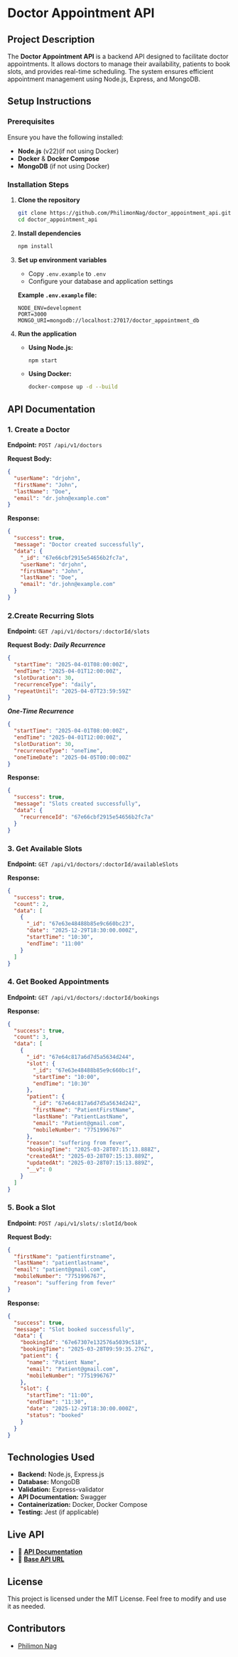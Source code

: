 # Doctor Appointment API

## Project Description

The **Doctor Appointment API** is a backend API designed to facilitate doctor appointments. It allows doctors to manage their availability, patients to book slots, and provides real-time scheduling. The system ensures efficient appointment management using Node.js, Express, and MongoDB.

## Setup Instructions

### Prerequisites

Ensure you have the following installed:

- **Node.js** (v22)(if not using Docker)
- **Docker** & **Docker Compose**
- **MongoDB** (if not using Docker)

### Installation Steps

1. **Clone the repository**

   ```bash
   git clone https://github.com/PhilimonNag/doctor_appointment_api.git
   cd doctor_appointment_api
   ```

2. **Install dependencies**

   ```bash
   npm install
   ```

3. **Set up environment variables**

   - Copy `.env.example` to `.env`
   - Configure your database and application settings

   **Example `.env.example` file:**

   ```env
   NODE_ENV=development
   PORT=3000
   MONGO_URI=mongodb://localhost:27017/doctor_appointment_db
   ```

4. **Run the application**

   - **Using Node.js:**
     ```bash
     npm start
     ```
   - **Using Docker:**
     ```bash
     docker-compose up -d --build
     ```

## API Documentation

### **1. Create a Doctor**

**Endpoint:** `POST /api/v1/doctors`

**Request Body:**

```json
{
  "userName": "drjohn",
  "firstName": "John",
  "lastName": "Doe",
  "email": "dr.john@example.com"
}
```

**Response:**

```json
{
  "success": true,
  "message": "Doctor created successfully",
  "data": {
    "_id": "67e66cbf2915e54656b2fc7a",
    "userName": "drjohn",
    "firstName": "John",
    "lastName": "Doe",
    "email": "dr.john@example.com"
  }
}
```

### **2.Create Recurring Slots**

**Endpoint:** `GET /api/v1/doctors/:doctorId/slots`

**Request Body:**
**_Daily Recurrence_**

```json
{
  "startTime": "2025-04-01T08:00:00Z",
  "endTime": "2025-04-01T12:00:00Z",
  "slotDuration": 30,
  "recurrenceType": "daily",
  "repeatUntil": "2025-04-07T23:59:59Z"
}
```

**_One-Time Recurrence_**

```json
{
  "startTime": "2025-04-01T08:00:00Z",
  "endTime": "2025-04-01T12:00:00Z",
  "slotDuration": 30,
  "recurrenceType": "oneTime",
  "oneTimeDate": "2025-04-05T00:00:00Z"
}
```

**Response:**

```json
{
  "success": true,
  "message": "Slots created successfully",
  "data": {
    "recurrenceId": "67e66cbf2915e54656b2fc7a"
  }
}
```

### **3. Get Available Slots**

**Endpoint:** `GET /api/v1/doctors/:doctorId/availableSlots`

**Response:**

```json
{
  "success": true,
  "count": 2,
  "data": [
    {
      "_id": "67e63e48488b85e9c660bc23",
      "date": "2025-12-29T18:30:00.000Z",
      "startTime": "10:30",
      "endTime": "11:00"
    }
  ]
}
```

### **4. Get Booked Appointments**

**Endpoint:** `GET /api/v1/doctors/:doctorId/bookings`

**Response:**

```json
{
  "success": true,
  "count": 3,
  "data": [
    {
      "_id": "67e64c817a6d7d5a5634d244",
      "slot": {
        "_id": "67e63e48488b85e9c660bc1f",
        "startTime": "10:00",
        "endTime": "10:30"
      },
      "patient": {
        "_id": "67e64c817a6d7d5a5634d242",
        "firstName": "PatientFirstName",
        "lastName": "PatientLastName",
        "email": "Patient@gmail.com",
        "mobileNumber": "7751996767"
      },
      "reason": "suffering from fever",
      "bookingTime": "2025-03-28T07:15:13.888Z",
      "createdAt": "2025-03-28T07:15:13.889Z",
      "updatedAt": "2025-03-28T07:15:13.889Z",
      "__v": 0
    }
  ]
}
```

### **5. Book a Slot**

**Endpoint:** `POST /api/v1/slots/:slotId/book`

**Request Body:**

```json
{
  "firstName": "patientfirstname",
  "lastName": "patientlastname",
  "email": "patient@gmail.com",
  "mobileNumber": "7751996767",
  "reason": "suffering from fever"
}
```

**Response:**

```json
{
  "success": true,
  "message": "Slot booked successfully",
  "data": {
    "bookingId": "67e67307e132576a5039c518",
    "bookingTime": "2025-03-28T09:59:35.276Z",
    "patient": {
      "name": "Patient Name",
      "email": "Patient@gmail.com",
      "mobileNumber": "7751996767"
    },
    "slot": {
      "startTime": "11:00",
      "endTime": "11:30",
      "date": "2025-12-29T18:30:00.000Z",
      "status": "booked"
    }
  }
}
```

## Technologies Used

- **Backend:** Node.js, Express.js
- **Database:** MongoDB
- **Validation:** Express-validator
- **API Documentation:** Swagger
- **Containerization:** Docker, Docker Compose
- **Testing:** Jest (if applicable)

## Live API

- 🔗 **[API Documentation](https://doctor-api.philimonnag.com/api-docs)**
- 🔗 **[Base API URL](https://doctor-api.philimonnag.com/)**

## License

This project is licensed under the MIT License. Feel free to modify and use it as needed.

## Contributors

- [Philimon Nag](https://github.com/PhilimonNag)
